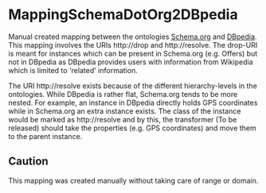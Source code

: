 # MappingSchemaDotOrg2DBpedia
Manual created mapping between the ontologies
[Schema.org](http://schema.org) and [DBpedia](http://dbpedia.org). This mapping involves the URIs http://drop and http://resolve. The drop-URI is meant for instances which can be present in Schema.org (e.g. Offers) but not in DBpedia as DBpedia provides users with information from Wikipedia which is limited to 'related' information.

The URI http://resolve exists because of the different hierarchy-levels in the ontologies. While DBpedia is rather flat, Schema.org tends to be more nested. For example, an instance in DBpedia directly holds GPS coordinates while in Schema.org an extra instance exists. The class of the instance would be marked as http://resolve and by this, the transformer (To be released) should take the properties (e.g. GPS coordinates) and move them to the parent instance.

## Caution
This mapping was created manually without taking care of range or domain. 

